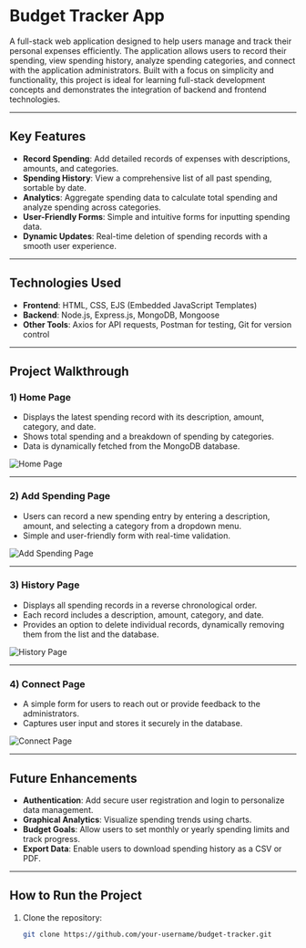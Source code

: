 # Budget Tracker App

A full-stack web application designed to help users manage and track their personal expenses efficiently. The application allows users to record their spending, view spending history, analyze spending categories, and connect with the application administrators. Built with a focus on simplicity and functionality, this project is ideal for learning full-stack development concepts and demonstrates the integration of backend and frontend technologies.

---

## Key Features
- **Record Spending**: Add detailed records of expenses with descriptions, amounts, and categories.
- **Spending History**: View a comprehensive list of all past spending, sortable by date.
- **Analytics**: Aggregate spending data to calculate total spending and analyze spending across categories.
- **User-Friendly Forms**: Simple and intuitive forms for inputting spending data.
- **Dynamic Updates**: Real-time deletion of spending records with a smooth user experience.

---

## Technologies Used
- **Frontend**: HTML, CSS, EJS (Embedded JavaScript Templates)
- **Backend**: Node.js, Express.js, MongoDB, Mongoose
- **Other Tools**: Axios for API requests, Postman for testing, Git for version control

---

## Project Walkthrough

### 1) Home Page
- Displays the latest spending record with its description, amount, category, and date.
- Shows total spending and a breakdown of spending by categories.
- Data is dynamically fetched from the MongoDB database.

![Home Page](https://github.com/user-attachments/assets/4cfd6bfd-32ed-4e8a-9a65-c0711805367e)

---

### 2) Add Spending Page
- Users can record a new spending entry by entering a description, amount, and selecting a category from a dropdown menu.
- Simple and user-friendly form with real-time validation.

![Add Spending Page](https://github.com/user-attachments/assets/48931bcd-0772-4d79-8c2b-2c9e04f0d3a7)

---

### 3) History Page
- Displays all spending records in a reverse chronological order.
- Each record includes a description, amount, category, and date.
- Provides an option to delete individual records, dynamically removing them from the list and the database.

![History Page](https://github.com/user-attachments/assets/51d9b9d0-43ea-4ff9-8c52-4581ffdfbec2)

---

### 4) Connect Page
- A simple form for users to reach out or provide feedback to the administrators.
- Captures user input and stores it securely in the database.

![Connect Page](https://github.com/user-attachments/assets/39f1849c-1db3-4383-ac2f-27ccc9a3c6cc)

---

## Future Enhancements
- **Authentication**: Add secure user registration and login to personalize data management.
- **Graphical Analytics**: Visualize spending trends using charts.
- **Budget Goals**: Allow users to set monthly or yearly spending limits and track progress.
- **Export Data**: Enable users to download spending history as a CSV or PDF.

---

## How to Run the Project

1. Clone the repository:
   ```bash
   git clone https://github.com/your-username/budget-tracker.git

